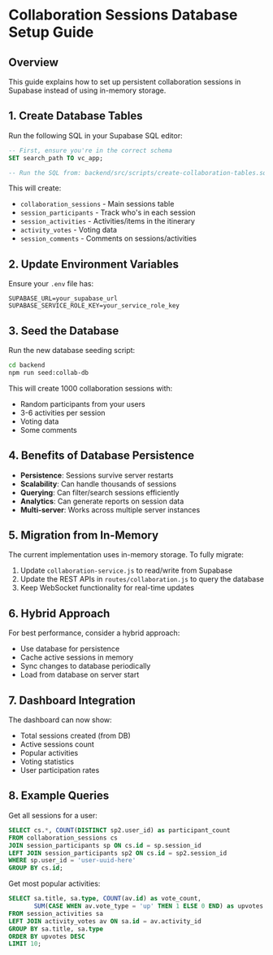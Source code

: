 # Collaboration Sessions Database Setup Guide

## Overview
This guide explains how to set up persistent collaboration sessions in Supabase instead of using in-memory storage.

## 1. Create Database Tables

Run the following SQL in your Supabase SQL editor:

```sql
-- First, ensure you're in the correct schema
SET search_path TO vc_app;

-- Run the SQL from: backend/src/scripts/create-collaboration-tables.sql
```

This will create:
- `collaboration_sessions` - Main sessions table
- `session_participants` - Track who's in each session
- `session_activities` - Activities/items in the itinerary
- `activity_votes` - Voting data
- `session_comments` - Comments on sessions/activities

## 2. Update Environment Variables

Ensure your `.env` file has:
```
SUPABASE_URL=your_supabase_url
SUPABASE_SERVICE_ROLE_KEY=your_service_role_key
```

## 3. Seed the Database

Run the new database seeding script:

```bash
cd backend
npm run seed:collab-db
```

This will create 1000 collaboration sessions with:
- Random participants from your users
- 3-6 activities per session
- Voting data
- Some comments

## 4. Benefits of Database Persistence

- **Persistence**: Sessions survive server restarts
- **Scalability**: Can handle thousands of sessions
- **Querying**: Can filter/search sessions efficiently
- **Analytics**: Can generate reports on session data
- **Multi-server**: Works across multiple server instances

## 5. Migration from In-Memory

The current implementation uses in-memory storage. To fully migrate:

1. Update `collaboration-service.js` to read/write from Supabase
2. Update the REST APIs in `routes/collaboration.js` to query the database
3. Keep WebSocket functionality for real-time updates

## 6. Hybrid Approach

For best performance, consider a hybrid approach:
- Use database for persistence
- Cache active sessions in memory
- Sync changes to database periodically
- Load from database on server start

## 7. Dashboard Integration

The dashboard can now show:
- Total sessions created (from DB)
- Active sessions count
- Popular activities
- Voting statistics
- User participation rates

## 8. Example Queries

Get all sessions for a user:
```sql
SELECT cs.*, COUNT(DISTINCT sp2.user_id) as participant_count
FROM collaboration_sessions cs
JOIN session_participants sp ON cs.id = sp.session_id
LEFT JOIN session_participants sp2 ON cs.id = sp2.session_id
WHERE sp.user_id = 'user-uuid-here'
GROUP BY cs.id;
```

Get most popular activities:
```sql
SELECT sa.title, sa.type, COUNT(av.id) as vote_count,
       SUM(CASE WHEN av.vote_type = 'up' THEN 1 ELSE 0 END) as upvotes
FROM session_activities sa
LEFT JOIN activity_votes av ON sa.id = av.activity_id
GROUP BY sa.title, sa.type
ORDER BY upvotes DESC
LIMIT 10;
``` 
